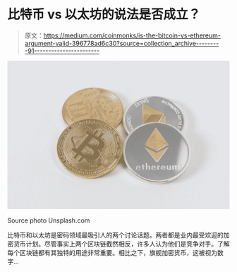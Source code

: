 # 比特币 vs 以太坊的说法是否成立？

> 原文：<https://medium.com/coinmonks/is-the-bitcoin-vs-ethereum-argument-valid-396778ad6c30?source=collection_archive---------91----------------------->

![](img/83554523d37df68abdd8761896923c62.png)

Source photo Unsplash.com

比特币和以太坊是密码领域最吸引人的两个讨论话题。两者都是业内最受欢迎的加密货币计划。尽管事实上两个区块链截然相反，许多人认为他们是竞争对手。了解每个区块链都有其独特的用途非常重要。相比之下，旗舰加密货币，这被视为数字…